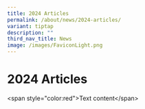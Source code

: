 ```yaml
---
title: 2024 Articles
permalink: /about/news/2024-articles/
variant: tiptap
description: ""
third_nav_title: News
image: /images/FaviconLight.png
---
```

<h1>2024 Articles</h1>
<p>&lt;span style="color:red"&gt;Text content&lt;/span&gt;</p>
<p></p>